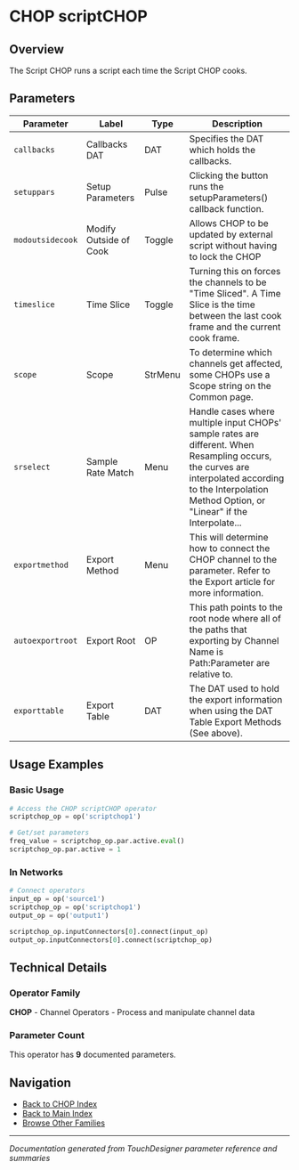 # CHOP scriptCHOP

## Overview

The Script CHOP runs a script each time the Script CHOP cooks.

## Parameters

| Parameter | Label | Type | Description |
|-----------|-------|------|-------------|
| `callbacks` | Callbacks DAT | DAT | Specifies the DAT which holds the callbacks. |
| `setuppars` | Setup Parameters | Pulse | Clicking the button runs the setupParameters() callback function. |
| `modoutsidecook` | Modify Outside of Cook | Toggle | Allows CHOP to be updated by external script without having to lock the CHOP |
| `timeslice` | Time Slice | Toggle | Turning this on forces the channels to be "Time Sliced".  A Time Slice is the time between the last cook frame and the current cook frame. |
| `scope` | Scope | StrMenu | To determine which channels get affected, some CHOPs use a Scope string on the Common page. |
| `srselect` | Sample Rate Match | Menu | Handle cases where multiple input CHOPs' sample rates are different. When Resampling occurs, the curves are interpolated according to the Interpolation Method Option, or "Linear" if the Interpolate... |
| `exportmethod` | Export Method | Menu | This will determine how to connect the CHOP channel to the parameter. Refer to the Export article for more information. |
| `autoexportroot` | Export Root | OP | This path points to the root node where all of the paths that exporting by Channel Name is Path:Parameter are relative to. |
| `exporttable` | Export Table | DAT | The DAT used to hold the export information when using the DAT Table Export Methods (See above). |

## Usage Examples

### Basic Usage

```python
# Access the CHOP scriptCHOP operator
scriptchop_op = op('scriptchop1')

# Get/set parameters
freq_value = scriptchop_op.par.active.eval()
scriptchop_op.par.active = 1
```

### In Networks

```python
# Connect operators
input_op = op('source1')
scriptchop_op = op('scriptchop1')
output_op = op('output1')

scriptchop_op.inputConnectors[0].connect(input_op)
output_op.inputConnectors[0].connect(scriptchop_op)
```

## Technical Details

### Operator Family

**CHOP** - Channel Operators - Process and manipulate channel data

### Parameter Count

This operator has **9** documented parameters.

## Navigation

- [Back to CHOP Index](../CHOP/CHOP_INDEX.md)
- [Back to Main Index](../OPERATORS_INDEX.md)
- [Browse Other Families](../OPERATORS_INDEX.md#quick-navigation)

---
*Documentation generated from TouchDesigner parameter reference and summaries*
